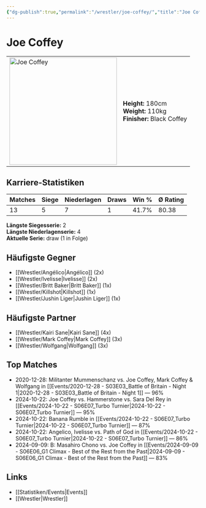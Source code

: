 ```yaml
---
{"dg-publish":true,"permalink":"/wrestler/joe-coffey/","title":"Joe Coffey","tags":["wrestler"],"noteIcon":""}
---
```



# Joe Coffey

<table>
        <tr>
        <td><img src="https://github.com/CptSpaulding1980/choke-slam-wrestling/releases/download/images/Joe_Coffey.png" width="280" alt="Joe Coffey"></td>
        <td>
        <b>Height:</b> 180cm<br>
        <b>Weight:</b> 110kg<br>
        <b>Finisher:</b> Black Coffey<br>
        </td>
        </tr>
        </table>
        
## Karriere-Statistiken

| Matches | Siege | Niederlagen | Draws | Win % | Ø Rating |
|---------|-------|-------------|-------|-------|-----------|
| 13 | 5 | 7 | 1 | 41.7% | 80.38 |

**Längste Siegesserie:** 2<br>**Längste Niederlagenserie:** 4<br>**Aktuelle Serie:** draw (1 in Folge)


## Häufigste Gegner
- [[Wrestler/Angélico\|Angélico]] (2x)
- [[Wrestler/Ivelisse\|Ivelisse]] (2x)
- [[Wrestler/Britt Baker\|Britt Baker]] (1x)
- [[Wrestler/Killshot\|Killshot]] (1x)
- [[Wrestler/Jushin Liger\|Jushin Liger]] (1x)

## Häufigste Partner
- [[Wrestler/Kairi Sane\|Kairi Sane]] (4x)
- [[Wrestler/Mark Coffey\|Mark Coffey]] (3x)
- [[Wrestler/Wolfgang\|Wolfgang]] (3x)

## Top Matches
- 2020-12-28: Militanter Mummenschanz vs. Joe Coffey, Mark Coffey & Wolfgang in [[Events/2020-12-28 - S03E03_Battle of Britain - Night 1\|2020-12-28 - S03E03_Battle of Britain - Night 1]] — 96%
- 2024-10-22: Joe Coffey vs. Hammerstone vs. Sara Del Rey in [[Events/2024-10-22 - S06E07_Turbo Turnier\|2024-10-22 - S06E07_Turbo Turnier]] — 95%
- 2024-10-22: Banana Rumble in [[Events/2024-10-22 - S06E07_Turbo Turnier\|2024-10-22 - S06E07_Turbo Turnier]] — 87%
- 2024-10-22: Angelico, Ivelisse vs. Path of God in [[Events/2024-10-22 - S06E07_Turbo Turnier\|2024-10-22 - S06E07_Turbo Turnier]] — 86%
- 2024-09-09: B: Masahiro Chono vs. Joe Coffey in [[Events/2024-09-09 - S06E06_G1 Climax - Best of the Rest from the Past\|2024-09-09 - S06E06_G1 Climax - Best of the Rest from the Past]] — 83%

## Links
- [[Statistiken/Events\|Events]]
- [[Wrestler\|Wrestler]]
